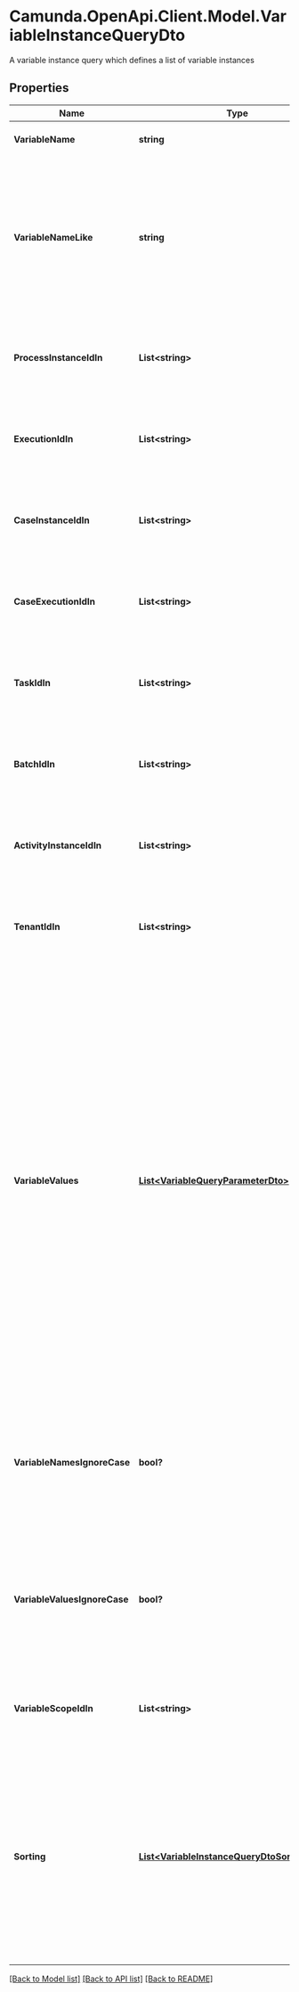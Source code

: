 # Camunda.OpenApi.Client.Model.VariableInstanceQueryDto
A variable instance query which defines a list of variable instances

## Properties

Name | Type | Description | Notes
------------ | ------------- | ------------- | -------------
**VariableName** | **string** | Filter by variable instance name. | [optional] 
**VariableNameLike** | **string** | Filter by the variable instance name. The parameter can include the wildcard &#x60;%&#x60; to express like-strategy such as: starts with (&#x60;%&#x60;name), ends with (name&#x60;%&#x60;) or contains (&#x60;%&#x60;name&#x60;%&#x60;). | [optional] 
**ProcessInstanceIdIn** | **List&lt;string&gt;** | Only include variable instances which belong to one of the passed  process instance ids. | [optional] 
**ExecutionIdIn** | **List&lt;string&gt;** | Only include variable instances which belong to one of the passed  execution ids. | [optional] 
**CaseInstanceIdIn** | **List&lt;string&gt;** | Only include variable instances which belong to one of the passed  case instance ids. | [optional] 
**CaseExecutionIdIn** | **List&lt;string&gt;** | Only include variable instances which belong to one of the passed  case execution ids. | [optional] 
**TaskIdIn** | **List&lt;string&gt;** | Only include variable instances which belong to one of the passed  task ids. | [optional] 
**BatchIdIn** | **List&lt;string&gt;** | Only include variable instances which belong to one of the passed  batch ids. | [optional] 
**ActivityInstanceIdIn** | **List&lt;string&gt;** | Only include variable instances which belong to one of the passed  activity instance ids. | [optional] 
**TenantIdIn** | **List&lt;string&gt;** | Only include variable instances which belong to one of the passed  tenant ids. | [optional] 
**VariableValues** | [**List&lt;VariableQueryParameterDto&gt;**](VariableQueryParameterDto.md) | An array to only include variable instances that have the certain values. The array consists of objects with the three properties &#x60;name&#x60;, &#x60;operator&#x60; and &#x60;value&#x60;. &#x60;name (String)&#x60; is the variable name, &#x60;operator (String)&#x60; is the comparison operator to be used and &#x60;value&#x60; the variable value. &#x60;value&#x60; may be &#x60;String&#x60;, &#x60;Number&#x60; or &#x60;Boolean&#x60;.  Valid operator values are: &#x60;eq&#x60; - equal to; &#x60;neq&#x60; - not equal to; &#x60;gt&#x60; - greater than; &#x60;gteq&#x60; - greater than or equal to; &#x60;lt&#x60; - lower than; &#x60;lteq&#x60; - lower than or equal to; &#x60;like&#x60; | [optional] 
**VariableNamesIgnoreCase** | **bool?** | Match all variable names provided in &#x60;variableValues&#x60; case-insensitively. If set to &#x60;true&#x60; **variableName** and **variablename** are treated as equal. | [optional] 
**VariableValuesIgnoreCase** | **bool?** | Match all variable values provided in &#x60;variableValues&#x60; case-insensitively. If set to &#x60;true&#x60; **variableValue** and **variablevalue** are treated as equal. | [optional] 
**VariableScopeIdIn** | **List&lt;string&gt;** | Only include variable instances which belong to one of passed scope ids. | [optional] 
**Sorting** | [**List&lt;VariableInstanceQueryDtoSortingInner&gt;**](VariableInstanceQueryDtoSortingInner.md) | An array of criteria to sort the result by. Each element of the array is an object that specifies one ordering.                       The position in the array identifies the rank of an ordering, i.e., whether it is primary, secondary, etc.                       Sorting has no effect for &#x60;count&#x60; endpoints | [optional] 

[[Back to Model list]](../README.md#documentation-for-models) [[Back to API list]](../README.md#documentation-for-api-endpoints) [[Back to README]](../README.md)

